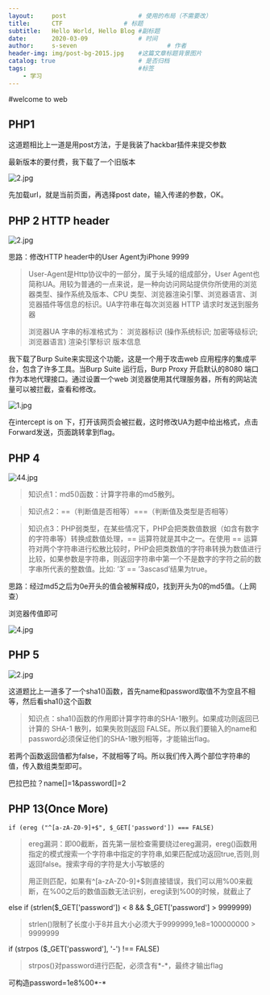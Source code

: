 ```yaml
---
layout:     post   				    # 使用的布局（不需要改）
title:      CTF 				# 标题 
subtitle:   Hello World, Hello Blog #副标题
date:       2020-03-09 				# 时间
author:     s-seven 						# 作者
header-img: img/post-bg-2015.jpg 	#这篇文章标题背景图片
catalog: true 						# 是否归档
tags:								#标签
    - 学习
---
```

#welcome to web

## PHP1

这道题相比上一道是用post方法，于是我装了hackbar插件来提交参数

最新版本的要付费，我下载了一个旧版本

![2.jpg](http://ww1.sinaimg.cn/large/005KQQDely1gcot7c6yjcj30wz06b74k.jpg)

先加载url，就是当前页面，再选择post date，输入传递的参数，OK。

## PHP 2 HTTP header

![2.jpg](http://ww1.sinaimg.cn/large/005KQQDely1gcouj0j9fwj30pp0b23yw.jpg)

思路：修改HTTP header中的User Agent为iPhone 9999     

>User-Agent是Http协议中的一部分，属于头域的组成部分，User Agent也简称UA。用较为普通的一点来说，是一种向访问网站提供你所使用的浏览器类型、操作系统及版本、CPU 类型、浏览器渲染引擎、浏览器语言、浏览器插件等信息的标识。UA字符串在每次浏览器 HTTP 请求时发送到服务器
>
>浏览器UA 字串的标准格式为： 浏览器标识 (操作系统标识; 加密等级标识; 浏览器语言) 渲染引擎标识 版本信息

我下载了Burp Suite来实现这个功能，这是一个用于攻击web 应用程序的集成平台，包含了许多工具。当Burp Suite 运行后，Burp Proxy 开启默认的8080 端口作为本地代理接口。通过设置一个web 浏览器使用其代理服务器，所有的网站流量可以被拦截，查看和修改。

![1.jpg](http://ww1.sinaimg.cn/large/005KQQDely1gcoupsb3y3j30jp0cgab8.jpg)

在intercept is on 下，打开该网页会被拦截，这时修改UA为题中给出格式，点击Forward发送，页面跳转拿到flag。

## PHP 4



![44.jpg](http://ww1.sinaimg.cn/large/005KQQDely1gcox5z5477j30b309ejrg.jpg)

> 知识点1：md5()函数：计算字符串的md5散列。

> 知识点2：==（判断值是否相等）===（判断值及类型是否相等）

> 知识点3：PHP弱类型，在某些情况下，PHP会把类数值数据（如含有数字的字符串等）转换成数值处理，== 运算符就是其中之一。在使用 == 运算符对两个字符串进行松散比较时，PHP会把类数值的字符串转换为数值进行比较，如果参数是字符串，则返回字符串中第一个不是数字的字符之前的数字串所代表的整数值。比如: ’3′ == ’3ascasd’结果为true。

思路：经过md5之后为0e开头的值会被解释成0，找到开头为0的md5值。（上网查）

浏览器传值即可

![4.jpg](http://ww1.sinaimg.cn/large/005KQQDely1gcoxli7ncvj30ec06rq2y.jpg)

## PHP 5

![2.jpg](http://ww1.sinaimg.cn/large/005KQQDely1gcoyg8mgbij30gb05f0sy.jpg)

这道题比上一道多了一个sha1()函数，首先name和password取值不为空且不相等，然后看sha1()这个函数

> 知识点：sha1()函数的作用即计算字符串的SHA-1散列。如果成功则返回已计算的 SHA-1 散列，如果失败则返回 FALSE。所以我们要输入的name和password必须保证他们的SHA-1散列相等，才能输出flag。

若两个函数返回值都为false，不就相等了吗。所以我们传入两个部位字符串的值，传入数组类型即可。

巴拉巴拉？name[]=1&password[]=2

## PHP 13(Once More)


    if (ereg ("^[a-zA-Z0-9]+$", $_GET['password']) === FALSE)

> ereg漏洞：即00截断，首先第一层检查需要绕过ereg漏洞，ereg()函数用指定的模式搜索一个字符串中指定的字符串,如果匹配成功返回true,否则,则返回false。搜索字母的字符是大小写敏感的
>
> 用正则匹配，如果有^[a-zA-Z0-9]+$则直接错误，我们可以用%00来截断，在%00之后的数值函数无法识别，ereg读到%00的时候，就截止了

else if (strlen($_GET['password']) < 8 && $_GET['password'] > 9999999)

> strlen()限制了长度小于8并且大小必须大于9999999,1e8=100000000 > 9999999

if (strpos ($_GET['password'], '*-*') !== FALSE)

> strpos()对password进行匹配，必须含有*-*，最终才输出flag

可构造password=1e8%00*-*

